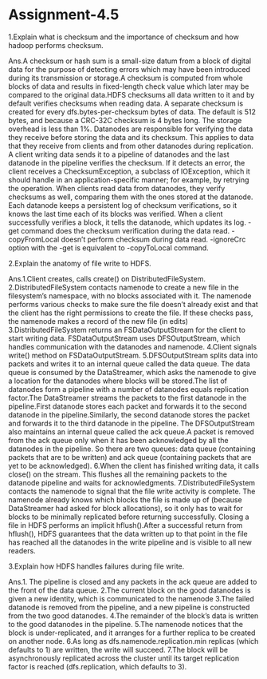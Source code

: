# Assignment-4.5

1.Explain what is checksum and the importance of checksum and how hadoop performs checksum.

Ans.A checksum or hash sum is a small-size datum from a block of digital data for the purpose of detecting errors which may have been introduced during its transmission or storage.A checksum is computed from whole blocks of data and results in fixed-length check value which later may be compared to the original data.HDFS checksums all data written to it and by default verifies checksums when reading data. A separate checksum is created for every dfs.bytes-per-checksum bytes of data. The default is 512 bytes, and because a CRC-32C checksum is 4 bytes long. The storage overhead is less than 1%.
Datanodes are responsible for verifying the data they receive before storing the data and its checksum. This applies to data that they receive from clients and from other datanodes during replication. A client writing data sends it to a pipeline of datanodes and the last datanode in the pipeline verifies the checksum. If it detects an error, the client receives a ChecksumException, a subclass of IOException, which it should handle in an application-specific manner; for example, by retrying the operation.
When clients read data from datanodes, they verify checksums as well, comparing them with the ones stored at the datanode. Each datanode keeps a persistent log of checksum verifications, so it knows the last time each of its blocks was verified. When a client successfully verifies a block, it tells the datanode, which updates its log. -get command does the checksum verification during the data read. -copyFromLocal doesn’t perform checksum during data read. -ignoreCrc option with the -get is equivalent to -copyToLocal command.


2.Explain the anatomy of file write to HDFS.

Ans.1.Client creates, calls create() on DistributedFileSystem.
2.DistributedFileSystem contacts namenode to create a new file in the filesystem’s namespace,
with no blocks associated with it. The namenode performs various checks to make sure the file
doesn’t already exist and that the client has the right permissions to create the file. If these
checks pass, the namenode makes a record of the new file (in edits)
3.DistributedFileSystem returns an FSDataOutputStream for the client to start writing data.
FSDataOutputStream uses DFSOutputStream, which handles communication with the
datanodes and namenode.
4.Client signals write() method on FSDataOutputStream.
5.DFSOutputStream splits data into packets and writes it to an internal queue called the data queue.
The data queue is consumed by the DataStreamer, which asks the namenode to give a location for the datanodes where blocks will be stored.The list of datanodes form a pipeline with a number of datanodes equals replication factor.The DataStreamer streams the packets to the first datanode in the pipeline.First datanode stores each packet and forwards it to the second datanode in the pipeline.Similarly, the second datanode stores the packet and forwards it to the third datanode in the pipeline. The DFSOutputStream also maintains an internal queue called the ack queue.A packet is removed from the ack queue only when it has been acknowledged by all the datanodes in the pipeline. So there are two queues: data queue (containing packets that are to be written) and ack queue (containing packets that are yet to be acknowledged).
6.When the client has finished writing data, it calls close() on the stream. This flushes all the remaining packets to the datanode pipeline and waits for acknowledgments.
7.DistributedFileSystem contacts the namenode to signal that the file write activity is complete.
The namenode already knows which blocks the file is made up of (because DataStreamer had asked for block allocations), so it only has to wait for blocks to be minimally replicated before returning successfully. Closing a file in HDFS performs an implicit hflush().After a successful return from hflush(), HDFS guarantees that the data written up to that point in the file has reached all the datanodes in the write pipeline and is visible to all new readers.


3.Explain how HDFS handles failures during file write.

Ans.1. The pipeline is closed and any packets in the ack queue are added to the front of the data queue.
2.The current block on the good datanodes is given a new identity, which is communicated to the
namenode
3.The failed datanode is removed from the pipeline, and a new pipeline is constructed from the two
good datanodes.
4.The remainder of the block’s data is written to the good datanodes in the pipeline.
5.The namenode notices that the block is under-replicated, and it arranges for a further replica to
be created on another node.
6.As long as dfs.namenode.replication.min replicas (which defaults to 1) are written, the write will
succeed.
7.The block will be asynchronously replicated across the cluster until its target replication factor is
reached (dfs.replication, which defaults to 3).



